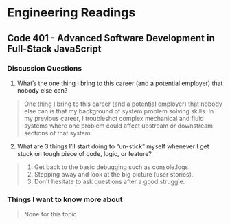 # Engineering Readings
## Code 401 - Advanced Software Development in Full-Stack JavaScript

### Discussion Questions
1. What’s the one thing I bring to this career (and a potential employer) that nobody else can?
> One thing I bring to this career (and a potential employer) that nobody else can is that my background of system problem solving skills. In my previous career, I troubleshot complex mechanical and fluid systems where one problem could affect upstream or downstream sections of that system.
2. What are 3 things I’ll start doing to “un-stick” myself whenever I get stuck on tough piece of code, logic, or feature?
> 1. Get back to the basic debugging such as console.logs.
> 2. Stepping away and look at the big picture (user stories).
> 3. Don't hesitate to ask questions after a good struggle.

### Things I want to know more about
> None for this topic